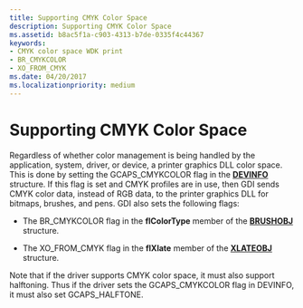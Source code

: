 ```yaml
---
title: Supporting CMYK Color Space
description: Supporting CMYK Color Space
ms.assetid: b8ac5f1a-c903-4313-b7de-0335f4c44367
keywords:
- CMYK color space WDK print
- BR_CMYKCOLOR
- XO_FROM_CMYK
ms.date: 04/20/2017
ms.localizationpriority: medium
---
```


# Supporting CMYK Color Space





Regardless of whether color management is being handled by the application, system, driver, or device, a printer graphics DLL color space. This is done by setting the GCAPS\_CMYKCOLOR flag in the [**DEVINFO**](/windows/win32/api/winddi/ns-winddi-devinfo) structure. If this flag is set and CMYK profiles are in use, then GDI sends CMYK color data, instead of RGB data, to the printer graphics DLL for bitmaps, brushes, and pens. GDI also sets the following flags:

-   The BR\_CMYKCOLOR flag in the **flColorType** member of the [**BRUSHOBJ**](/windows/win32/api/winddi/ns-winddi-brushobj) structure.

-   The XO\_FROM\_CMYK flag in the **flXlate** member of the [**XLATEOBJ**](/windows/win32/api/winddi/ns-winddi-xlateobj) structure.

Note that if the driver supports CMYK color space, it must also support halftoning. Thus if the driver sets the GCAPS\_CMYKCOLOR flag in DEVINFO, it must also set GCAPS\_HALFTONE.

 

